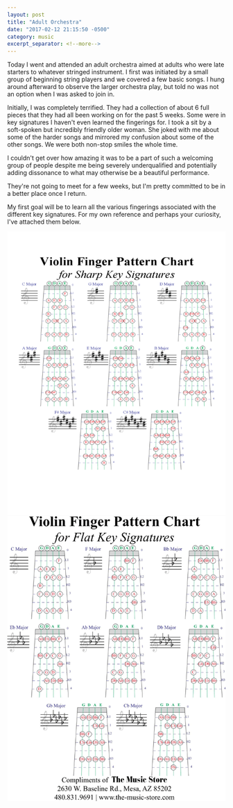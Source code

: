 ```yaml
---
layout: post
title: "Adult Orchestra"
date: "2017-02-12 21:15:50 -0500"
category: music
excerpt_separator: <!--more-->
---
```


Today I went and attended an adult orchestra aimed at adults who were late starters
to whatever stringed instrument. I first was initiated by a small group of beginning
string players and we covered a few basic songs. I hung around afterward to observe
the larger orchestra play, but told no was not an option when I was asked to
join in.

Initially, I was completely terrified. They had a collection of about 6 full
pieces that they had all been working on for the past 5 weeks. Some were in key
signatures I haven't even learned the fingerings for. I took a sit by a soft-spoken
but incredibly friendly older woman. She joked with me about some of the harder
songs and mirrored my confusion about some of the other songs. We were both
non-stop smiles the whole time.
<!--more-->

I couldn't get over how amazing it was to be a part of such a welcoming group
of people despite me being severely underqualified and potentially adding
dissonance to what may otherwise be a beautiful performance.  

They're not going to meet for a few weeks, but I'm pretty committed to be in a
better place once I return.

My first goal will be to learn all the various fingerings associated with the
different key signatures. For my own reference and perhaps your curiosity, I've
attached them below.

<img class="img-centered" src="\images\violin-sharp-fingerings.png" width="600">
<img class="img-centered" src="\images\violin-flat-fingerings.png" width="600">
